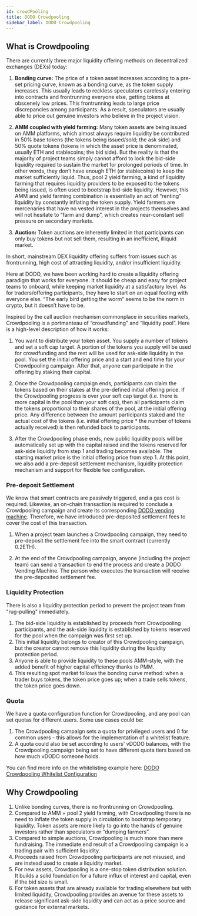 ```yaml
---
id: crowdPooling
title: DODO Crowdpooling
sidebar_label: DODO Crowdpooling
---
```


## What is Crowdpooling

There are currently three major liquidity offering methods on decentralized exchanges (DEXs) today:

1. **Bonding curve:** The price of a token asset increases according to a pre-set pricing curve, known as a bonding curve, as the token supply increases. This usually leads to reckless speculators carelessly entering into contracts and frontrunning everyone else, getting tokens at obscenely low prices. This frontrunning leads to large price discrepancies among participants. As a result, speculators are usually able to price out genuine investors who believe in the project vision.

2. **AMM coupled with yield farming:** Many token assets are being issued on AMM platforms, which almost always require liquidity be contributed in 50% base tokens (the tokens being issued/sold; the ask side) and 50% quote tokens (tokens in which the asset price is denominated, usually ETH and stablecoins; the bid side). But the reality is that the majority of project teams simply cannot afford to lock the bid-side liquidity required to sustain the market for prolonged periods of time. In other words, they don’t have enough ETH (or stablecoins) to keep the market sufficiently liquid. Thus, pool 2 yield farming, a kind of liquidity farming that requires liquidity providers to be exposed to the tokens being issued, is often used to bootstrap bid-side liquidity. However, this AMM and yield farming combination is essentially an act of “renting” liquidity by constantly inflating the token supply. Yield farmers are mercenaries that have no vested interest in the projects themselves and will not hesitate to “farm and dump”, which creates near-constant sell pressure on secondary markets.

3. **Auction:** Token auctions are inherently limited in that participants can only buy tokens but not sell them, resulting in an inefficient, illiquid market.

In short, mainstream DEX liquidity offering suffers from issues such as frontrunning, high cost of attracting liquidity, and/or insufficient liquidity.

Here at DODO, we have been working hard to create a liquidity offering paradigm that works for everyone. It should be cheap and easy for project teams to onboard, while keeping market liquidity at a satisfactory level. As for traders/offering participants, they have to start on an equal footing with everyone else. “The early bird getting the worm” seems to be the norm in crypto, but it doesn’t have to be.

Inspired by the call auction mechanism commonplace in securities markets, Crowdpooling is a portmanteau of “crowdfunding” and “liquidity pool”. Here is a high-level description of how it works:

1. You want to distribute your token asset. You supply a number of tokens and set a soft cap target. A portion of the tokens you supply will be used for crowdfunding and the rest will be used for ask-side liquidity in the pool. You set the initial offering price and a start and end time for your Crowdpooling campaign. After that, anyone can participate in the offering by staking their capital.

2. Once the Crowdpooling campaign ends, participants can claim the tokens based on their stakes at the pre-defined initial offering price. If the Crowdpooling progress is over your soft cap target (i.e. there is more capital in the pool than your soft cap), then all participants claim the tokens proportional to their shares of the pool, at the initial offering price. Any difference between the amount participants staked and the actual cost of the tokens (i.e. initial offering price * the number of tokens actually received) is then refunded back to participants.

3. After the Crowdpooling phase ends, new public liquidity pools will be automatically set up with the capital raised and the tokens reserved for ask-side liquidity from step 1 and trading becomes available. The starting market price is the initial offering price from step 1. At this point, we also add a pre-deposit settlement mechanism, liquidity protection mechanism and support for flexible fee configuration.

### Pre-deposit Settlement

We know that smart contracts are passively triggered, and a gas cost is required. Likewise, an on-chain transaction is required to conclude a Crowdpooling campaign and create its corresponding [DODO vending machine](./publicPool). Therefore, we have introduced pre-deposited settlement fees to cover the cost of this transaction.

1. When a project team launches a Crowdpooling campaign, they need to pre-deposit the settlement fee into the smart contract (currently 0.2ETH).

2. At the end of the Crowdpooling campaign, anyone (including the project team) can send a transaction to end the process and create a DODO Vending Machine. The person who executes the transaction will receive the pre-deposited settlement fee.

### Liquidity Protection

There is also a liquidity protection period to prevent the project team from "rug-pulling" immediately.

1. The bid-side liquidity is established by proceeds from Crowdpooling participants, and the ask-side liquidity is established by tokens reserved for the pool when the campaign was first set up.
2. This initial liquidity belongs to creator of this Crowdpooling campaign, but the creator cannot remove this liquidity during the liquidity protection period.
3. Anyone is able to provide liquidity to these pools AMM-style, with the added benefit of higher capital efficiency thanks to PMM.
4. This resulting spot market follows the bonding curve method: when a trader buys tokens, the token price goes up; when a trade sells tokens, the token price goes down.

### Quota

We have a quota configuration function for Crowdpooling, and any pool can set quotas for different users. Some use cases could be:

1. The Crowdpooling campaign sets a quota for privileged users and 0 for common users - this allows for the implementation of a whitelist feature.
2. A quota could also be set according to users' vDODO balances, with the Crowdpooling campaign being set to have different quota tiers based on how much vDODO someone holds.

You can find more info on the whitelisting example here: [DODO Crowdpooling Whitelist Configuration](./cpwl)

## Why Crowdpooling

1. Unlike bonding curves, there is no frontrunning on Crowdpooling.
2. Compared to AMM + pool 2 yield farming, with Crowdpooling there is no need to inflate the token supply in circulation to bootstrap temporary liquidity. Token assets are more likely to go into the hands of genuine investors rather than speculators or “dumping farmers”.
3. Compared to simple auctions, Crowdpooling is much more than mere fundraising. The immediate end result of a Crowdpooling campaign is a trading pair with sufficient liquidity.
4. Proceeds raised from Crowdpooling participants are not misused, and are instead used to create a liquidity market.
5. For new assets, Crowdpooling is a one-stop token distribution solution. It builds a solid foundation for a future influx of interest and capital, even if the bid size is small.
6. For token assets that are already available for trading elsewhere but with limited liquidity, Crowdpooling provides an avenue for these assets to release significant ask-side liquidity and can act as a price source and guidance for external markets.

